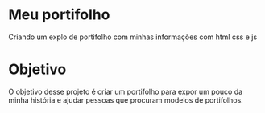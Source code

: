 # Meu portifolho

Criando um explo de portifolho com minhas informações 
com html css e js

# Objetivo

O objetivo desse projeto é criar um portifolho para expor um pouco da minha história e ajudar pessoas que procuram modelos de portifolhos.
